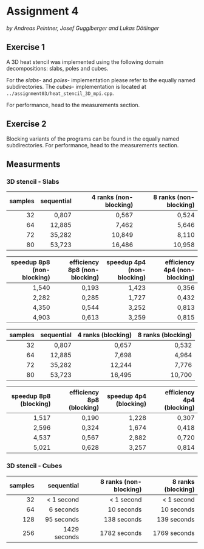 # Assignment 4

*by Andreas Peintner, Josef Gugglberger and Lukas Dötlinger*

## Exercise 1

A 3D heat stencil was implemented using the following domain decompositions: slabs, poles and cubes.

For the *slabs-* and *poles-* implementation please refer to the equally named subdirectories. The *cubes-* implementation is located at `../assignment03/heat_stencil_3D_mpi.cpp`.

For performance, head to the measurements section.

## Exercise 2

Blocking variants of the programs can be found in the equally named subdirectories.
For performance, head to the measurements section.

## Measurments

### 3D stencil - Slabs

| samples | sequential | 4 ranks (non-blocking) | 8 ranks (non-blocking) |
| -: | -: | -: | -: |
| 32 | 0,807 | 0,567 | 0,524 |
| 64 | 12,885 | 7,462 | 5,646 |
| 72 | 35,282 | 10,849 | 8,110 |
| 80 | 53,723 | 16,486 | 10,958 |

| speedup 8p8 (non-blocking) | efficiency 8p8 (non-blocking) | speedup 4p4 (non-blocking) | efficiency 4p4 (non-blocking)
| -: | -: | -: | -: |
| 1,540 | 0,193	| 1,423	| 0,356
| 2,282	| 0,285	| 1,727	| 0,432
| 4,350	| 0,544	| 3,252	| 0,813
| 4,903	| 0,613	| 3,259	| 0,815


| samples | sequential | 4 ranks (blocking) | 8 ranks (blocking) |
| -: | -: | -: | -: |
| 32 | 0,807 | 0,657 | 0,532
| 64 | 12,885 | 7,698 | 4,964
| 72 | 35,282 | 12,244 | 7,776
| 80 | 53,723 | 16,495 | 10,700

| speedup 8p8 (blocking) | efficiency 8p8 (blocking) | speedup 4p4 (blocking) | efficiency 4p4 (blocking)
| -: | -: | -: | -: |
| 1,517 | 0,190	| 1,228	| 0,307
| 2,596 | 0,324	| 1,674	| 0,418
| 4,537	| 0,567	| 2,882	| 0,720
| 5,021	| 0,628	| 3,257	| 0,814



### 3D stencil - Cubes

| samples | sequential | 8 ranks (non-blocking) | 8 ranks (blocking) |
| -: | -: | -: | -: |
| 32 | < 1 second | < 1 second | < 1 second |
| 64 | 6 seconds | 10 seconds | 10 seconds |
| 128 | 95 seconds | 138 seconds | 139 seconds |
| 256 | 1429 seconds | 1782 seconds | 1769 seconds |
